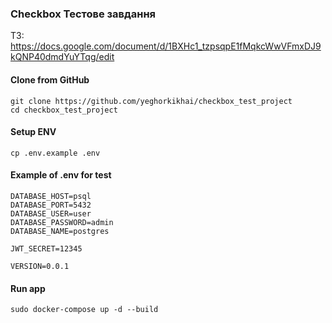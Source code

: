 ### Checkbox Тестове завдання
ТЗ: https://docs.google.com/document/d/1BXHc1_tzpsqpE1fMqkcWwVFmxDJ9kQNP40dmdYuYTqg/edit

#### Clone from GitHub

```
git clone https://github.com/yeghorkikhai/checkbox_test_project
cd checkbox_test_project
```

#### Setup ENV
```
cp .env.example .env
```

#### Example of .env for test
```
DATABASE_HOST=psql
DATABASE_PORT=5432
DATABASE_USER=user
DATABASE_PASSWORD=admin
DATABASE_NAME=postgres

JWT_SECRET=12345

VERSION=0.0.1
```

#### Run app
```
sudo docker-compose up -d --build
```